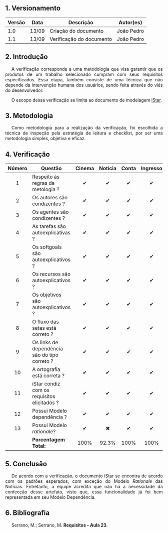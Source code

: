 ## 1. Versionamento
|Versão|Data|Descrição|Autor(es)|
|------|----|---------|---------|
|1.0|13/09|Criação do documento|João Pedro|
|1.1|13/09|Verificação do documento|João Pedro|

## 2. Introdução
<p style="text-align: justify; text-indent: 20px"> A verificação corresponde a uma metodologia que visa garantir que os produtos de um trabalho selecionado cumpram com seus requisitos especificados. Essa etapa, também consiste de uma técnica que não depende da intervenção humana dos usuários, sendo feita através do viés do desenvolvedor.</p>
<p style="text-align: justify; text-indent: 20px"> O escopo dessa verificação se limita ao documento de modelagem <a href="../../modelagem/istar">iStar</a>.</p>

## 3. Metodologia
<p style="text-align: justify; text-indent: 20px"> Como metodologia para a realização da verificação, foi escolhida a técnica de inspeção pela estratégia de leitura e checklist, por ser uma metodologia simples, objetiva e eficaz.</p>

## 4. Verificação
|Número|Questão|Cinema|Notícia|Conta|Ingresso|
|:-:|---|:-:|:-:|:-:|:-:|
|1|Respeito às regras da metologia ?|✔|✔|✔|✔|
|2|Os autores são condizentes ?|✔|✔|✔|✔|
|3|Os agentes são condizentes ?|✔|✔|✔|✔|
|4|As tarefas são autoexplicativas ?|✔|✔|✔|✔|
|5|Os softgoals são autoexplicativos ?|✔|✔|✔|✔|
|6|Os recursos são autoexplicativos ?|✔|✔|✔|✔|
|7|Os objetivos são autoexplicativos ?|✔|✔|✔|✔|
|8|O fluxo das setas está correto ?|✔|✔|✔|✔|
|9|Os links de dependência são do tipo correto ?|✔|✔|✔|✔|
|10|A ortografia está correta ?|✔|✔|✔|✔|
|11|iStar condiz com os requisitos elicitados ?|✔|✔|✔|✔|
|12|Possui Modelo dependência ?|✔|✔|✔|✔|
|13|Possui Modelo <i>rationale</i>?|✔|✖|✔|✔|
||<b>Porcentagem Total:</b>|100%|92.3%|100%|100%|

## 5. Conclusão
<p style="text-align: justify; text-indent: 20px"> De acordo com a verificação, o documento iStar se encontra de acordo com os padrões esperados, com exceção do Modelo <i>Rationale</i> das Notícias. Entretanto, a equipe acredita que não há a necessidade da confecção desse artefato, visto que, essa funcionalidade já foi bem representada em seu Modelo Dependência.</p>

## 6. Bibliografia
<p style="text-align: justify; text-indent: 20px">Serrano, M.; Serrano, M. <b>Requisitos - Aula 23</b>.</p>
